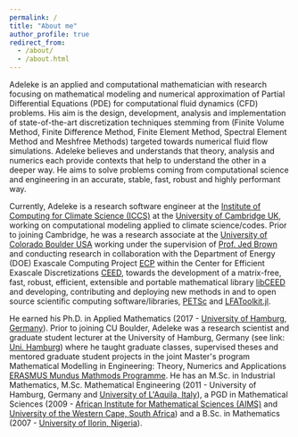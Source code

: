 ```yaml
---
permalink: /
title: "About me"
author_profile: true
redirect_from: 
  - /about/
  - /about.html
---
```


Adeleke is an applied and computational mathematician with research focusing on mathematical modeling and numerical approximation of Partial Differential Equations (PDE) for computational fluid dynamics (CFD) problems. His aim is the design, development, analysis and implementation of state-of-the-art discretization techniques stemming from (Finite Volume Method, Finite Difference Method, Finite Element Method, Spectral Element Method and Meshfree Methods) targeted towards numerical fluid flow simulations. Adeleke believes and understands that theory, analysis and numerics each provide contexts that help to understand the other in a deeper way. He aims to solve problems coming from computational science and engineering in an accurate, stable, fast, robust and highly performant way.

Currently, Adeleke is a research software engineer at the [Institute of Computing for Climate Science (ICCS)](https://iccs.cam.ac.uk) at the [University of Cambridge UK](https://www.cam.ac.uk), working on computational modeling applied to climate science/codes. Prior to joining Cambridge, he was a research associate at the [University of Colorado Boulder USA](https://www.colorado.edu/) working under the supervision of [Prof. Jed Brown](https://www.colorado.edu/cs/jed-brown) and conducting research in collaboration with the Department of Energy (DOE) Exascale Computing Project [ECP](https://www.exascaleproject.org/exascale-computing-project/) within the Center for Efficient Exascale Discretizations [CEED](https://ceed.exascaleproject.org/), towards the development of a matrix-free, fast, robust, efficient, extensible and portable mathematical library [libCEED](https://ceed.exascaleproject.org/libceed/) and developing, contributing and deploying new methods in and to open source scientific computing software/libraries, [PETSc](https://petsc.org/release/) and [LFAToolkit.jl](https://jeremylt.github.io/LFAToolkit.jl/stable/). 

He earned his Ph.D. in Applied Mathematics (2017 - [University of Hamburg, Germany](https://www.uni-hamburg.de/en.html)). Prior to joining CU Boulder, Adeleke was a research scientist and graduate student lecturer at the University of Hamburg, Germany (see link: [Uni. Hamburg](https://www.math.uni-hamburg.de/home/bankole/)) where he taught graduate classes, supervised theses and mentored graduate student projects in the joint Master's program Mathematical Modelling in Engineering: Theory, Numerics and Applications [ERASMUS Mundus Mathmods Programme](http://www.mathmods.eu/). He has an M.Sc. in Industrial Mathematics, M.Sc. Mathematical Engineering (2011 - University of Hamburg, Germany and [University of L'Aquila, Italy](https://www.univaq.it/en/)), a PGD in Mathematical Sciences (2009 - [African Institute for Mathematical Sciences (AIMS)](https://aims.ac.za/) and [University of the Western Cape, South Africa](https://www.uwc.ac.za/)) and a B.Sc. in Mathematics (2007 - [University of Ilorin, Nigeria](https://www.unilorin.edu.ng/)).
